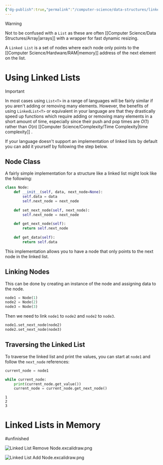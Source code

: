 ```yaml
---
{"dg-publish":true,"permalink":"/computer-science/data-structures/linked-list/","tags":["unfinished"],"noteIcon":"1"}
---
```


>[!warning]
> Not to be confused with a `List` as these are often [[Computer Science/Data Structures/Array\|arrays]] with a wrapper for fast dynamic resizing. 

A `Linked List` is a set of nodes where each node only points to the [[Computer Science/Hardware/RAM\|memory]] address of the next element on the list.

# Using Linked Lists

> [!important]
> In most cases using `List<T>` in a range of languages will be fairly similar if you aren't adding or removing many elements. However, the benefits of using `LinkedList<T>` or equivalent in your language are that they drastically speed up functions which require adding or removing many elements in a short amount of time, especially since their push and pop times are $O(1)$ rather than $O(n)$ [[Computer Science/Complexity/Time Complexity\|time complexity]] .

If your language doesn't support an implementation of linked lists by default you can add it yourself by following the step below.
## Node Class

A fairly simple implementation for a structure like a linked list might look like the following:

```python
class Node:
	def __init__(self, data, next_node=None):
		self.data = data
		self.next_node = next_node
	
	def set_next_node(self, next_node):
		self.next_node = next_node
	
	def get_next_node(self):
		return self.next_node
	
	def get_data(self):
		return self.data
```

This implementation allows you to have a node that only points to the next node in the linked list. 

## Linking Nodes

This can be done by creating an instance of the node and assigning data to the node.

```python
node1 = Node(1)
node2 = Node(2)
node3 = Node(3)
```

Then we need to link `node1` to `node2` and `node2` to `node3`.

```python
node1.set_next_node(node2)
node2.set_next_node(node3)
```

## Traversing the Linked List

To traverse the linked list and print the values, you can start at `node1` and follow the `next_node` references:

```python
current_node = node1

while current_node:
    print(current_node.get_value())
    current_node = current_node.get_next_node()
```
```output
1
2
3
```

# Linked Lists in Memory
#unfinished 

![Linked List Remove Node.excalidraw.png](/img/user/Excalidraw/Data%20Structures/Linked%20List/Linked%20List%20Remove%20Node.excalidraw.png)

![Linked List Add Node.excalidraw.png](/img/user/Excalidraw/Data%20Structures/Linked%20List/Linked%20List%20Add%20Node.excalidraw.png)

